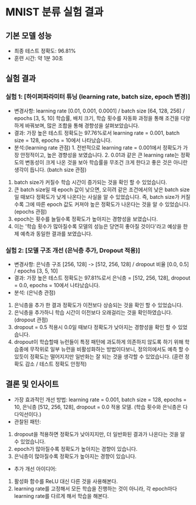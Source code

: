 # MNIST 분류 실험 결과

## 기본 모델 성능
- 최종 테스트 정확도: 96.81%
- 훈련 시간: 약 1분 30초

## 실험 결과
### 실험 1: [하이퍼파라미터 튜닝 (learning rate, batch size, epoch 변경)]
- 변경사항: learning rate [0.01, 0.001, 0.0001] / batch size [64, 128, 256] / epochs [3, 5, 10]
학습률, 배치 크기, 학습 횟수를 자동화 과정을 통해 조건을 다양하게 바꿔보며, 많은 조합을 통해 경향성을 살펴보았습니다. 
- 결과: 가장 높은 테스트 정확도는 97.76%로서 learning rate = 0.001, batch size = 128, epochs = 10에서 나타났습니다.
- 분석:(learning rate 관점) 1. 전반적으로 learning rate = 0.001에서 정확도가 가장 안정적이고, 높은 경향성을 보였습니다. 2. 0.01과 같은 큰 learning rate는 정확도의 변동성이 크게 나온 것을 보아 학습률을 무조건 크게 한다고 좋은 것은 아니란 생각이 듭니다.
(batch size 관점)
1. batch size가 커질수 학습 시간이 증가되는 것을 확인 할 수 있었습니다.
2. 큰 batch size일 때 epoch 값이 낮으면, 오히려 같은 조건에서의 낮은 batch size일 때보다 정확도가 낮게 나온다는 사실을 알 수 있었습니다. 즉, batch size가 커질수록 그에 따른 epoch 값도 커져야 높은 정확도가 나온다는 것을 알 수 있었습니다.
(epochs 관점)
1. epoch는 횟수를 늘릴수록 정확도가 높아지는 경향성을 보였습니다.
2. 이는 '학습 횟수가 많아질수록 모델의 성능은 당연히 좋아질 것이다'라고 예상을 한 제 예측과 동일한 결과를 보였습니다.

### 실험 2: [모델 구조 개선 (은닉층 추가, Dropout 적용)]
- 변경사항: 은닉층 구조 [256, 128] -> [512, 256, 128] / dropout 비율 [0.0, 0.5] / epochs [3, 5, 10]
- 결과: 가장 높은 테스트 정확도는 97.81%로서 은닉층 = [512, 256, 128], dropout = 0.0, epochs = 10에서 나타났습니다.
- 분석:
(은닉층 관점)
1. 은닉층을 추가 한 결과 정확도가 이전보다 상승되는 것을 확인 할 수 있었습니다.
2. 은닉층을 추가하니 학습 시간이 이전보다 오래걸리는 것을 확인하였습니다.
(dropout 관점)
1. dropout = 0.5 적용시 0.0일 때보다 정확도가 낮아지는 경향성을 확인 할 수 있었습니다.
2. dropout이 학습할때 뉴런들이 특정 패턴에 과도하게 의존하지 않도록 하기 위해 학습중에 무작위로 일부 뉴런을 비활성화하는 방법이다보니, 정의의에서도 예측 할 수 있듯이 정확도는 떨어지지만 일반화는 잘 되는 것을 생각할 수 있었습니다. (훈련 정확도 감소 / 테스트 정확도 안정적)


## 결론 및 인사이트
- 가장 효과적인 개선 방법: learning rate = 0.001, batch size = 128, epochs = 10, 은닉층 [512, 256, 128], dropout = 0.0 적용 모델. (학습 횟수와 은닉층은 다다익선이다.)
- 관찰된 패턴:
1. dropout을 적용하면 정확도가 낮아지지만, 더 일반화된 결과가 나온다는 것을 알 수 있었습니다.
2. epoch가 많아질수록 정확도가 높아지는 경향이 있습니다.
3. 은닉층이 많아질수록 정확도가 높아지는 경향이 있습니다.
- 추가 개선 아이디어:
1. 활성화 함수를 ReLU 대신 다른 것을 사용해본다.
2. learning rate를 고정해서 모든 학습을 진행하는 것이 아니라, 각 epoch마다 learning rate를 다르게 해서 학습을 해본다.
